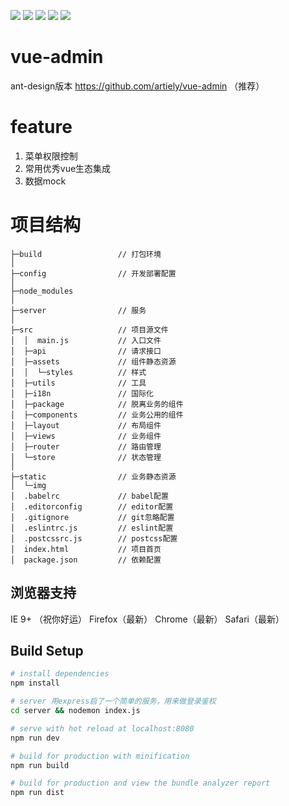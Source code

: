 
![](https://img.shields.io/npm/v/npm.svg)
![](https://img.shields.io/apm/l/vim-mode.svg)
![](https://img.shields.io/node/v/@stdlib/stdlib.svg)
![](https://img.shields.io/badge/style-flat-green.svg?longCache=true&style=flat)
![](https://img.shields.io/badge/code_style-standard-brightgreen.svg)

# vue-admin


ant-design版本 https://github.com/artiely/vue-admin  （推荐）


# feature
1. 菜单权限控制
2. 常用优秀vue生态集成
3. 数据mock

# 项目结构
```
├─build                 // 打包环境
│      
├─config                // 开发部署配置
│      
├─node_modules
│      
├─server                // 服务
│  
├─src                   // 项目源文件
│  │  main.js           // 入口文件
│  ├─api                // 请求接口
│  ├─assets             // 组件静态资源
│  │  └─styles          // 样式
│  ├─utils              // 工具
│  ├─i18n               // 国际化
│  ├─package            // 脱离业务的组件
│  ├─components         // 业务公用的组件
│  ├─layout             // 布局组件
│  ├─views              // 业务组件
│  ├─router             // 路由管理
│  └─store              // 状态管理
│              
├─static                // 业务静态资源
│  └─img
│  .babelrc             // babel配置
│  .editorconfig        // editor配置
│  .gitignore           // git忽略配置
│  .eslintrc.js         // eslint配置
│  .postcssrc.js        // postcss配置
│  index.html           // 项目首页
│  package.json         // 依赖配置
```
## 浏览器支持
IE 9+ （祝你好运）
Firefox（最新）
Chrome（最新）
Safari（最新）
## Build Setup

``` bash
# install dependencies
npm install

# server 用express启了一个简单的服务，用来做登录鉴权
cd server && nodemon index.js

# serve with hot reload at localhost:8080
npm run dev

# build for production with minification
npm run build

# build for production and view the bundle analyzer report
npm run dist

```
